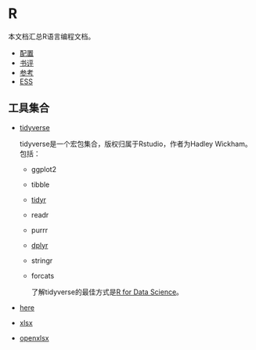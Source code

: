 # R

本文档汇总R语言编程文档。

- [配置](config.md)
- [书评](comments.md)
- [参考](ref.md)
- [ESS](ess.md)

## 工具集合

- [tidyverse](https://tidyverse.tidyverse.org/)

    tidyverse是一个宏包集合，版权归属于Rstudio，作者为Hadley Wickham。包括：

  + ggplot2
  + tibble
  + [tidyr](tidyr.md)
  + readr
  + purrr
  + [dplyr](package/dplyr.md)
  + stringr
  + forcats

    了解tidyverse的最佳方式是[R for Data Science](https://r4ds.had.co.nz)。

- [here](here.md)
- [xlsx](xlsx.md)
- [openxlsx](openxlsx/openxlsx.md)
